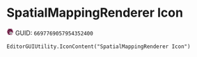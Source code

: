 # SpatialMappingRenderer Icon
![](/img/SpatialMappingRenderer%20Icon.png)
GUID: `6697769057954352400`
```
EditorGUIUtility.IconContent("SpatialMappingRenderer Icon")
```
